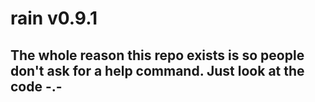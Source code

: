 # rain v0.9.1

## The whole reason this repo exists is so people don't ask for a help command. Just look at the code -.-
